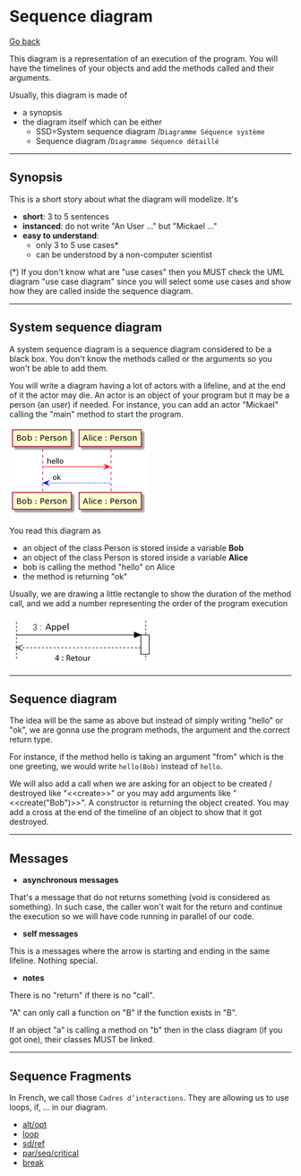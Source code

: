 # Sequence diagram

[Go back](../index.md)

This diagram is a representation of an execution of the
program. You will have the timelines of your objects
and add the methods called and their arguments.

Usually, this diagram is made of

* a synopsis
* the diagram itself which can be either
  * SSD=System sequence diagram /``Diagramme Séquence système``
  * Sequence diagram /``Diagramme Séquence détaillé``

<hr class="sr">

## Synopsis

This is a short story about what the diagram
will modelize. It's

* **short**: 3 to 5 sentences
* **instanced**: do not write "An User ..." but "Mickael ..."
* **easy to understand**:
    * only 3 to 5 use cases*
    * can be understood by a non-computer scientist

(*) If you don't know what are "use cases" then you MUST
check the UML diagram "use case diagram" since you will
select some use cases and show how they are called
inside the sequence diagram.

<hr class="sl">

## System sequence diagram

A system sequence diagram is a sequence diagram
considered to be a black box. You don't know the
methods called or the arguments so you won't be able
to add them.

You will write a diagram having a lot of actors
with a lifeline, and at the end of it the
actor may die. An actor is an object of your program but
it may be a person (an user) if needed. For instance,
you can add an actor "Mickael" calling the
"main" method to start the program.

![SSD](images/utGeBaaiAYdDpU7YL7BAJrAmKWX8BIhEprDIq8rMBafDYRLJK7BCoKnEHPAnKiX8pSd91-f0bm7gCG02DxTONQ0-LFEi5FApkJWTKlDIWBO10000.png)

You read this diagram as

* an object of the class Person is stored inside a variable **Bob** 
* an object of the class Person is stored inside a variable **Alice**
* bob is calling the method "hello" on Alice
* the method is returning "ok"

Usually, we are drawing a little rectangle to show the duration
of the method call, and we add a number 
representing the order of the program execution

![Call](images/seq2.png)

<hr class="sr">

## Sequence diagram

The idea will be the same as above but instead of simply
writing "hello" or "ok", we are gonna use the program
methods, the argument and the correct return type.

For instance, if the method hello is taking
an argument "from" which is the one greeting,
we would write ``hello(Bob)`` instead
of ``hello``.

We will also add a call when we are asking for an object
to be created / destroyed like "&lt;&lt;create&gt;&gt;" or
you may add arguments like "&lt;&lt;create("Bob")&gt;&gt;". A
constructor is returning the object created. You
may add a cross at the end of the timeline of an object
to show that it got destroyed.

<hr class="sl">

## Messages

* **asynchronous messages**

That's a message that do not returns something (void
is considered as something). In such case, the caller
won't wait for the return and continue the execution
so we will have code running in parallel of our
code.

* **self messages**

This is a messages where the arrow is starting and
ending in the same lifeline. Nothing special.

* **notes**

There is no "return" if there is no "call".

"A" can only call a function on "B" if the function
exists in "B".

If an object "a" is calling a method on "b" then in the
class diagram (if you got one), their classes MUST be linked.

<hr class="sr">

## Sequence Fragments

In French, we call those ``Cadres d’interactions``. They
are allowing us to use loops, if, ... in our diagram.

* [alt/opt](frag/alt.md)
* [loop](frag/loop.md)
* [sd/ref](frag/sd.md)
* [par/seq/critical](frag/par.md)
* [break](frag/break.md)